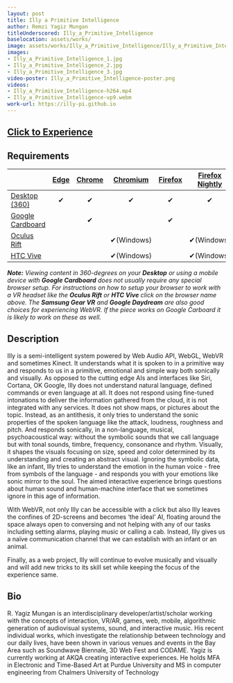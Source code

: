 ```yaml
---
layout: post
title: Illy a Primitive Intelligence
author: Remzi Yagiz Mungan
titleUnderscored: Illy_a_Primitive_Intelligence
baselocation: assets/works/
image: assets/works/Illy_a_Primitive_Intelligence/Illy_a_Primitive_Intelligence_1.jpg
images:
- Illy_a_Primitive_Intelligence_1.jpg
- Illy_a_Primitive_Intelligence_2.jpg
- Illy_a_Primitive_Intelligence_3.jpg
video-poster: Illy_a_Primitive_Intelligence-poster.png
videos: 
- Illy_a_Primitive_Intelligence-h264.mp4
- Illy_a_Primitive_Intelligence-vp9.webm
work-url: https://illy-pi.github.io
---
```



<h2><a href="{{ page.work-url }}" target="_blank" class="button fit special icon fa-play"> Click to Experience</a></h2>

<div class="box" markdown="1">

## Requirements

|                     |[Edge][1]|[Chrome][2]|[Chromium][3]|[Firefox][4]|[Firefox Nightly][5]|[Safari][6]  
|---------------------|:-------:|:---------:|:-----------:|:----------:|:------------------:|:---------:
|[Desktop (360)][7]   |✔        |✔          |✔            |✔           |✔                   |✔     
|[Google Cardboard][8]|         |✔          |             |✔           |                    |✔     
|[Oculus Rift][9]     |         |           |✔(Windows)   |            |✔(Windows)          |      
|[HTC Vive][10]       |         |           |✔(Windows)   |            |✔(Windows)          | 
  
[1]:instructions.html#edge-ins
[2]:instructions.html#chrome-ins 
[3]:instructions.html#chromium-ins 
[4]:instructions.html#firefox-ins 
[5]:instructions.html#firefoxnightly-ins 
[6]:instructions.html#safari-ins 
[7]:instructions.html#desktop-ins
[8]:https://vr.google.com/cardboard/
[9]:https://www.oculus.com/rift/
[10]:https://www.vive.com/

***Note:** Viewing content in 360-degrees on your **Desktop** or using a mobile device with **Google Cardboard** does not usually require any special browser setup. For instructions on how to setup your browser to work with a VR headset like the **Oculus Rift** or **HTC Vive** click on the browser name above. The **Samsung Gear VR** and **Google Daydream** are also good choices for experiencing WebVR. If the piece works on Google Carboard it is likely to work on these as well.*

</div>

<div class="box" markdown="1">

## Description
Illy is a semi-intelligent system powered by Web Audio API, WebGL, WebVR and sometimes Kinect. It understands what it is spoken to in a primitive way and responds to us in a primitive, emotional and simple way both sonically and visually. As opposed to the cutting edge AIs and interfaces like Siri, Cortana, OK Google, Illy does not understand natural language, defined commands or even language at all. It does not respond using fine-tuned intonations to deliver the information gathered from the cloud, it is not integrated with any services. It does not show maps, or pictures about the topic. Instead, as an antithesis, it only tries to understand the sonic properties of the spoken language like the attack, loudness, roughness and pitch. And responds sonically, in a non-language, musical, psychoacoustical way: without the symbolic sounds that we call language but with tonal sounds, timbre, frequency, consonance and rhythm. Visually, it shapes the visuals focusing on size, speed and color determined by its understanding and creating an abstract visual. Ignoring the symbolic data, like an infant, Illy tries to understand the emotion in the human voice - free from symbols of the language - and responds you with your emotions like sonic mirror to the soul. The aimed interactive experience brings questions about human sound and human-machine interface that we sometimes ignore in this age of information. 

With WebVR, not only Illy can be accessible with a click but also Illy leaves the confines of 2D-screens and becomes ‘the ideal’ AI, floating around the space always open to conversing and not helping with any of our tasks including setting alarms, playing music or calling a cab. Instead, Illy gives us a naïve communication channel that we can establish with an infant or an animal. 

Finally, as a web project, Illy will continue to evolve musically and visually and will add new tricks to its skill set while keeping the focus of the experience same.   

## Bio	
R. Yagiz Mungan is an interdisciplinary developer/artist/scholar working with the concepts of interaction, VR/AR, games, web, mobile, algorithmic generation of audiovisual systems, sound, and interactive music. His recent individual works, which investigate the relationship between technology and our daily lives, have been shown in various venues and events in the Bay Area such as Soundwave Biennale, 3D Web Fest and CODAME. Yagiz is currently working at AKQA creating interactive experiences. He holds MFA in Electronic and Time-Based Art at Purdue University and MS in computer engineering from Chalmers University of Technology

</div>
